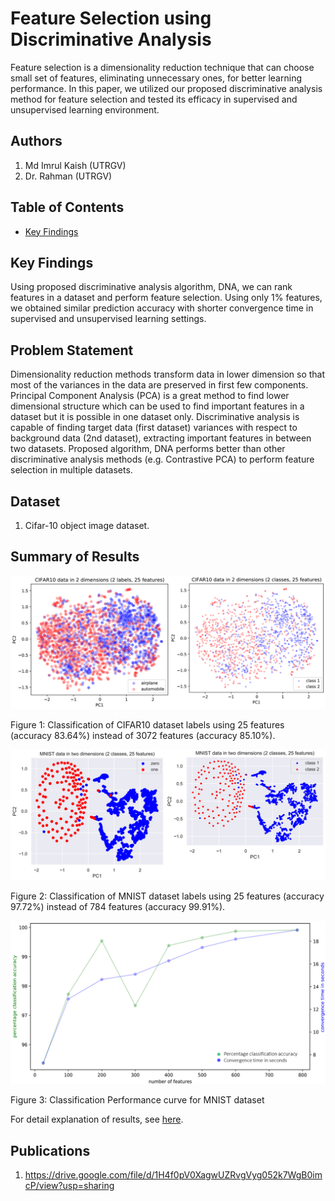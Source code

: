 # Feature Selection using Discriminative Analysis

Feature selection is a dimensionality reduction technique that can choose small set of features, eliminating unnecessary ones, for better learning performance. In this paper, we utilized our proposed discriminative analysis method for feature selection and tested its efficacy in supervised and unsupervised learning environment.

## Authors

1. Md Imrul Kaish (UTRGV)
2. Dr. Rahman (UTRGV)

## Table of Contents

* <a href="https://github.com/Imrul2322/feature-selection-using-discriminative-analysis#Key-Findings">Key Findings</a>

## Key Findings

Using proposed discriminative analysis algorithm, DNA, we can rank features in a dataset and perform feature selection. Using only 1% features, we obtained similar prediction accuracy with shorter convergence time in supervised and unsupervised learning settings. 

## Problem Statement

Dimensionality reduction methods transform data in lower dimension so that most of the variances in the data are preserved in first few components. Principal Component Analysis (PCA) is a great method to find lower dimensional structure which can be used to find important features in a dataset but it is possible in one dataset only. Discriminative analysis is capable of finding target data (first dataset) variances with respect to background data (2nd dataset), extracting important features in between two datasets. Proposed algorithm, DNA performs better than other discriminative analysis methods (e.g. Contrastive PCA) to perform feature selection in multiple datasets. 

## Dataset

1. Cifar-10 object image dataset.

## Summary of Results

![alt text](https://github.com/Imrul2322/Feature-Selection-using-Discriminative-Analysis/blob/main/assets/cifar%2010%202%20class%2025.png)

Figure 1: Classification of CIFAR10 dataset labels using 25 features (accuracy 83.64%) instead of 3072 features (accuracy 85.10%).

![alt text](https://github.com/Imrul2322/Feature-Selection-using-Discriminative-Analysis/blob/main/assets/MNIST%20data%202%20class%2025.png)

Figure 2: Classification of MNIST dataset labels using 25 features (accuracy 97.72%) instead of 784 features (accuracy 99.91%).

![alt text](https://github.com/Imrul2322/Feature-Selection-using-Discriminative-Analysis/blob/main/assets/classification%20MNIST.png)

Figure 3: Classification Performance curve for MNIST dataset

For detail explanation of results, see <a href="https://github.com/Imrul2322/Feature-Selection-using-Discriminative-Analysis/FSDA_results.ipynb">here</a>.



## Publications

1. https://drive.google.com/file/d/1H4f0pV0XagwUZRvgVyg052k7WgB0imcP/view?usp=sharing
